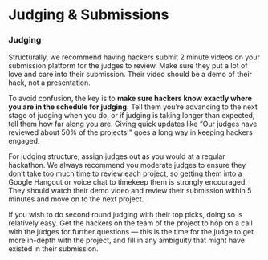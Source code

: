 # Judging & Submissions

### **Judging** 

Structurally, we recommend having hackers submit 2 minute videos on your submission platform for the judges to review. Make sure they put a lot of love and care into their submission. Their video should be a demo of their hack, not a presentation. 

To avoid confusion, the key is to **make sure hackers know exactly where you are in the schedule for judging.** Tell them you’re advancing to the next stage of judging when you do, or if judging is taking longer than expected, tell them how far along you are. Giving quick updates like “Our judges have reviewed about 50% of the projects!” goes a long way in keeping hackers engaged.

For judging structure, assign judges out as you would at a regular hackathon. We always recommend you moderate judges to ensure they don’t take too much time to review each project, so getting them into a Google Hangout or voice chat to timekeep them is strongly encouraged. They should watch their demo video and review their submission within 5 minutes and move on to the next project.

If you wish to do second round judging with their top picks, doing so is relatively easy. Get the hackers on the team of the project to hop on a call with the judges for further questions — this is the time for the judge to get more in-depth with the project, and fill in any ambiguity that might have existed in their submission.

